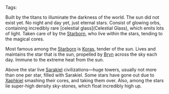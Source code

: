 Tags: 

Built by the titans to illuminate the darkness of the world. The sun did not exist yet. No night and day yet, just eternal stars. Consist of glowing orbs, containing incredibly rare [celestial glass](Celestial Glass), which emits lots of light. Taken care of by the [Starborn](Starborn), who live within the stars, tending to the magical cores.

Most famous among the [Starborn](Starborn) is [Koras](Koras), tender of the sun. Lives and maintains the star that is the sun, propelled by [Bryn](Bryn) across the sky each day. Immune to the extreme heat from the sun. 

Above the star live [Sarakiel](Sarakiel) civilizations—huge towers, usually not more than one per star, filled with Sarakiel. Some stars have gone out due to [Xaphkiel](Xaphkiel) smashing their cores, and taking them over. Also, among the stars lie super-high density sky-stones, which float incredibly high up.